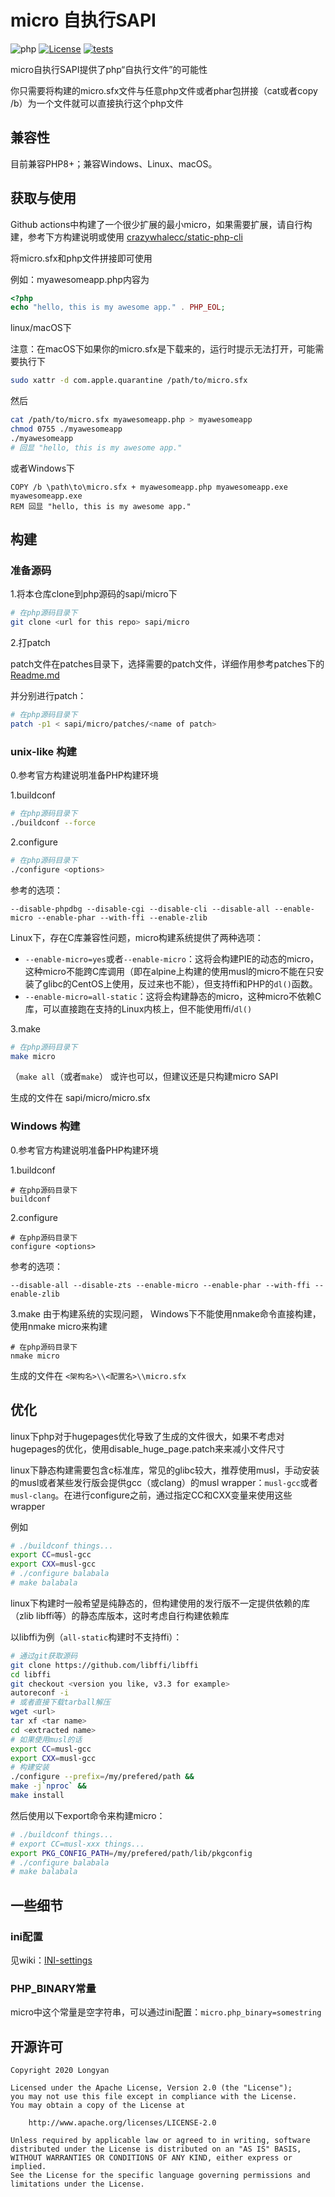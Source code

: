 # micro 自执行SAPI

![php](https://img.shields.io/badge/php-8.0--8.2-royalblue.svg)
[![License](https://img.shields.io/badge/License-Apache%202.0-blue.svg)](https://opensource.org/licenses/Apache-2.0)
[![tests](https://github.com/dixyes/phpmicro/actions/workflows/tests.yml/badge.svg)](https://github.com/dixyes/phpmicro/actions/workflows/tests.yml)

micro自执行SAPI提供了php“自执行文件”的可能性

你只需要将构建的micro.sfx文件与任意php文件或者phar包拼接（cat或者copy /b）为一个文件就可以直接执行这个php文件

## 兼容性

目前兼容PHP8+；兼容Windows、Linux、macOS。

## 获取与使用

Github actions中构建了一个很少扩展的最小micro，如果需要扩展，请自行构建，参考下方构建说明或使用 [crazywhalecc/static-php-cli](https://github.com/crazywhalecc/static-php-cli) <!-- [自动构建系统（还没做完所以就注释掉了）](https://github.com/dixyes/lwmbs/actions) -->

将micro.sfx和php文件拼接即可使用

例如：myawesomeapp.php内容为

```php
<?php
echo "hello, this is my awesome app." . PHP_EOL;
```

linux/macOS下

注意：在macOS下如果你的micro.sfx是下载来的，运行时提示无法打开，可能需要执行下

```bash
sudo xattr -d com.apple.quarantine /path/to/micro.sfx
```

然后

```bash
cat /path/to/micro.sfx myawesomeapp.php > myawesomeapp
chmod 0755 ./myawesomeapp
./myawesomeapp
# 回显 "hello, this is my awesome app."
```

或者Windows下

```batch
COPY /b \path\to\micro.sfx + myawesomeapp.php myawesomeapp.exe
myawesomeapp.exe
REM 回显 "hello, this is my awesome app."
```

## 构建

### 准备源码

1.将本仓库clone到php源码的sapi/micro下

```bash
# 在php源码目录下
git clone <url for this repo> sapi/micro
```

2.打patch

patch文件在patches目录下，选择需要的patch文件，详细作用参考patches下的[Readme.md](patches/Readme.md)

并分别进行patch：

```bash
# 在php源码目录下
patch -p1 < sapi/micro/patches/<name of patch>
```

### unix-like 构建

0.参考官方构建说明准备PHP构建环境

1.buildconf

```bash
# 在php源码目录下
./buildconf --force
```

2.configure

```bash
# 在php源码目录下
./configure <options>
```

参考的选项：

`--disable-phpdbg --disable-cgi --disable-cli --disable-all --enable-micro --enable-phar --with-ffi --enable-zlib`

Linux下，存在C库兼容性问题，micro构建系统提供了两种选项：

- `--enable-micro=yes`或者`--enable-micro`：这将会构建PIE的动态的micro，这种micro不能跨C库调用（即在alpine上构建的使用musl的micro不能在只安装了glibc的CentOS上使用，反过来也不能），但支持ffi和PHP的`dl()`函数。
- `--enable-micro=all-static`：这将会构建静态的micro，这种micro不依赖C库，可以直接跑在支持的Linux内核上，但不能使用ffi/`dl()`

3.make

```bash
# 在php源码目录下
make micro
```

（`make all`（或者`make`） 或许也可以，但建议还是只构建micro SAPI

生成的文件在 sapi/micro/micro.sfx

### Windows 构建

0.参考官方构建说明准备PHP构建环境

1.buildconf

```batch
# 在php源码目录下
buildconf
```

2.configure

```batch
# 在php源码目录下
configure <options>
```

参考的选项：

`--disable-all --disable-zts --enable-micro --enable-phar --with-ffi --enable-zlib`

3.make
由于构建系统的实现问题， Windows下不能使用nmake命令直接构建，使用nmake micro来构建

```batch
# 在php源码目录下
nmake micro
```

生成的文件在 `<架构名>\\<配置名>\\micro.sfx`

## 优化

linux下php对于hugepages优化导致了生成的文件很大，如果不考虑对hugepages的优化，使用disable_huge_page.patch来来减小文件尺寸

linux下静态构建需要包含c标准库，常见的glibc较大，推荐使用musl，手动安装的musl或者某些发行版会提供gcc（或clang）的musl wrapper：`musl-gcc`或者`musl-clang`。在进行configure之前，通过指定CC和CXX变量来使用这些wrapper

例如

```bash
# ./buildconf things...
export CC=musl-gcc
export CXX=musl-gcc
# ./configure balabala
# make balabala
```

linux下构建时一般希望是纯静态的，但构建使用的发行版不一定提供依赖的库（zlib libffi等）的静态库版本，这时考虑自行构建依赖库

以libffi为例（`all-static`构建时不支持ffi）：

```bash
# 通过git获取源码
git clone https://github.com/libffi/libffi
cd libffi
git checkout <version you like, v3.3 for example>
autoreconf -i
# 或者直接下载tarball解压
wget <url>
tar xf <tar name>
cd <extracted name>
# 如果使用musl的话
export CC=musl-gcc
export CXX=musl-gcc
# 构建安装
./configure --prefix=/my/prefered/path &&
make -j`nproc` &&
make install
```

然后使用以下export命令来构建micro：

```bash
# ./buildconf things...
# export CC=musl-xxx things...
export PKG_CONFIG_PATH=/my/prefered/path/lib/pkgconfig
# ./configure balabala
# make balabala
```

## 一些细节

### ini配置

见wiki：[INI-settings](https://github.com/easysoft/phpmicro/wiki/INI-settings)

### PHP_BINARY常量

micro中这个常量是空字符串，可以通过ini配置：`micro.php_binary=somestring`

## 开源许可

```plain
Copyright 2020 Longyan

Licensed under the Apache License, Version 2.0 (the "License");
you may not use this file except in compliance with the License.
You may obtain a copy of the License at

    http://www.apache.org/licenses/LICENSE-2.0

Unless required by applicable law or agreed to in writing, software
distributed under the License is distributed on an "AS IS" BASIS,
WITHOUT WARRANTIES OR CONDITIONS OF ANY KIND, either express or implied.
See the License for the specific language governing permissions and
limitations under the License.
```
